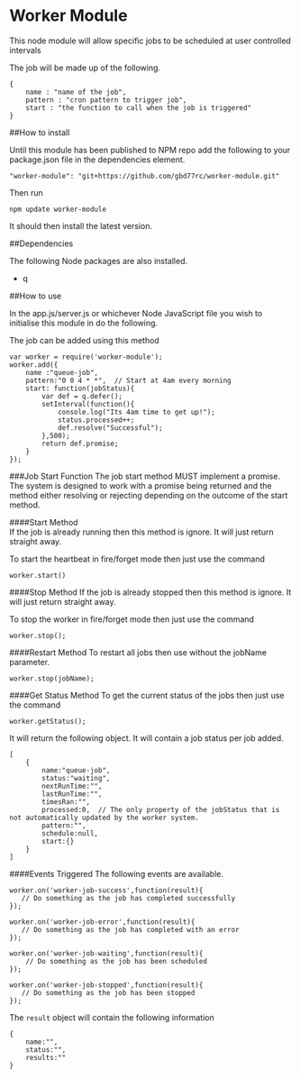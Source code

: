 Worker Module
================

This node module will allow specific jobs to be scheduled at user controlled intervals

The job will be made up of the following.

    {
        name : "name of the job",
        pattern : "cron pattern to trigger job",
        start : "the function to call when the job is triggered"
    }

##How to install

Until this module has been published to NPM repo add the following to your package.json file in the dependencies element.

    "worker-module": "git+https://github.com/gbd77rc/worker-module.git"
    
Then run 
    
    npm update worker-module
    
It should then install the latest version.

##Dependencies 

The following Node packages are also installed.

*   q
    
##How to use

In the app.js/server.js or whichever Node JavaScript file you wish to initialise this module in do the following.

The job can be added using this method

    var worker = require('worker-module');
    worker.add({
        name :"queue-job",
        pattern:"0 0 4 * *",  // Start at 4am every morning
        start: function(jobStatus){
            var def = q.defer();
            setInterval(function(){
                console.log("Its 4am time to get up!");
                status.processed++;
                def.resolve("Successful");
            },500);
            return def.promise;
        }
    });

###Job Start Function
The job start method MUST implement a promise.  The system is designed to work with a promise being returned and the method either resolving or rejecting depending on the outcome of the start method.

####Start Method    
If the job is already running then this method is ignore.  It will just return straight away.

To start the heartbeat in fire/forget mode then just use the command
    
    worker.start()
    
####Stop Method
If the job is already stopped then this method is ignore.  It will just return straight away.

To stop the worker in fire/forget mode then just use the command
   
    worker.stop();
    
####Restart Method
To restart all jobs then use without the jobName parameter.

    worker.stop(jobName);    

####Get Status Method
To get the current status of the jobs then just use the command
    
    worker.getStatus();
    
It will return the following object.  It will contain a job status per job added.

    [
        {
            name:"queue-job",
            status:"waiting",
            nextRunTime:"",
            lastRunTime:"",
            timesRan:"",
            processed:0,  // The only property of the jobStatus that is not automatically updated by the worker system.
            pattern:"",
            schedule:null,
            start:{}
        }
    ]
    
####Events Triggered
The following events are available.

    worker.on('worker-job-success',function(result){
       // Do something as the job has completed successfully
    });

    worker.on('worker-job-error',function(result){
       // Do something as the job has completed with an error
    });

    worker.on('worker-job-waiting',function(result){
        // Do something as the job has been scheduled
    });

    worker.on('worker-job-stopped',function(result){
       // Do something as the job has been stopped
    });

The `result` object will contain the following information

    {
        name:"",
        status:"",
        results:""
    }
